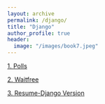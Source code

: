 ```yaml
---
layout: archive
permalink: /django/
title: "Django"
author_profile: true
header:
  image: "/images/book7.jpeg"
---
```


[1. Polls](https://www.google.com)

[2. Waitfree](https://www.google.com)

[3. Resume-Django Version](https://www.google.com)

